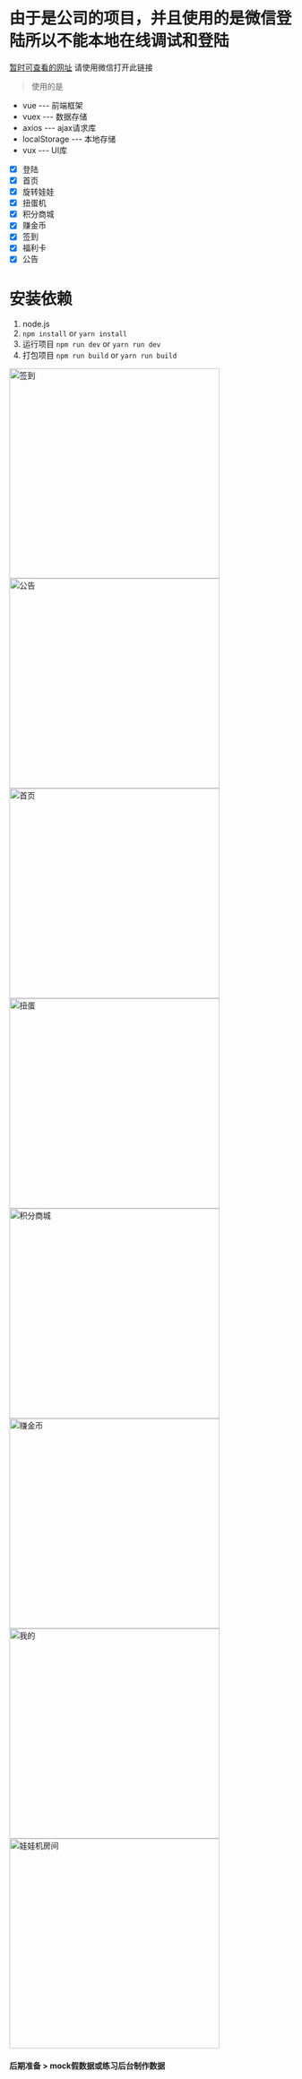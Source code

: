 # **由于是公司的项目，并且使用的是微信登陆所以不能本地在线调试和登陆**
[暂时可查看的网址](https://wwj.whxyzx.cn/wawaji/h5/) 请使用微信打开此链接

> 使用的是
 * vue              --- 前端框架
 * vuex             --- 数据存储
 * axios            --- ajax请求库
 * localStorage     --- 本地存储
 * vux              --- UI库

- [x] 登陆
- [x] 首页
- [x] 旋转娃娃
- [x] 扭蛋机
- [x] 积分商城
- [x] 赚金币
- [x] 签到
- [x] 福利卡
- [x] 公告

# 安装依赖
1. node.js
2. `npm install` or `yarn install`
3. 运行项目
   `npm run dev` or `yarn run dev`
4. 打包项目
   `npm run build` or `yarn run build`

<img src="static/img/screen/sign.jpg" width="375" alt="签到"/> <img src="static/img/screen/notice.jpg" width="375" alt="公告"/> <img src="static/img/screen/index.jpg" width="375" alt="首页"/> <img src="static/img/screen/niu.jpg" width="375" alt="扭蛋"/> <img src="static/img/screen/store.jpg" width="375" alt="积分商城"/> <img src="static/img/screen/earn.jpg" width="375" alt="赚金币"/>
<img src="static/img/screen/mine.jpg" width="375" alt="我的"/> <img src="static/img/screen/room.jpg" width="375" alt="娃娃机房间"/>

#### 后期准备 > mock假数据或练习后台制作数据
